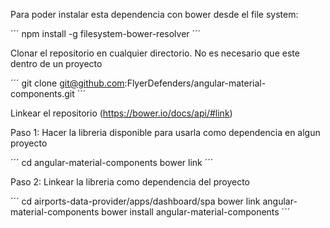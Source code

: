 Para poder instalar esta dependencia con bower desde el file system:

´´´
npm install -g filesystem-bower-resolver
´´´

Clonar el repositorio en cualquier directorio. No es necesario que este dentro de un proyecto

´´´
git clone git@github.com:FlyerDefenders/angular-material-components.git
´´´

Linkear el repositorio (https://bower.io/docs/api/#link)

Paso 1: Hacer la libreria disponible para usarla como dependencia en algun proyecto

´´´
cd angular-material-components
bower link
´´´

Paso 2: Linkear la libreria como dependencia del proyecto

´´´
cd airports-data-provider/apps/dashboard/spa
bower link angular-material-components
bower install angular-material-components
´´´